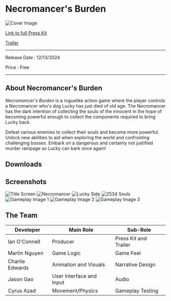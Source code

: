 # Necromancer's Burden

![Cover Image](https://github.com/user-attachments/assets/8fb5dbb0-767a-4541-877e-d9e2b179635d)

[Link to full Press Kit](https://braxai.itch.io/necromancers-burden-presskit)

[Trailer](https://www.youtube.com/watch?v=0UQKqACdcuU)

------

Release Date : 12/13/2024

Price : Free 

------

## About Necromancer's Burden

*Necromancer's Burden* is a roguelike action game where the player controls a Necromancer who's dog Lucky has just died of old age. The Necromancer has the dark intention of collecting the souls of the innocent in the hope of becoming powerful enough to collect the components required to bring Lucky back. 

Defeat various enemies to collect their souls and become more powerful. Unlock new abilities to aid when exploring the world and confronting challenging bosses. Embark on a dangerous and certainly not justified murder rampage so Lucky can bark once again! 

## Downloads


## Screenshots

![Title Screen](https://github.com/user-attachments/assets/b6ce38b9-e286-42f7-878a-1095eb097a0f)
![Necromancer](https://github.com/user-attachments/assets/38015656-541b-492d-a47a-d32c43f2cc85)
![Lucky Side](https://github.com/user-attachments/assets/6f98f8f5-3407-4a12-aac4-e3848ef94fec)
![2534 Souls](https://github.com/user-attachments/assets/6e9dd529-af30-41e3-88be-8ce5e2a3e986)
![Gameplay Image 1](https://github.com/user-attachments/assets/a44de706-a266-4374-b192-63e4b5fbc8ac)
![Gameplay Image 2](https://github.com/user-attachments/assets/d4e721eb-cef8-40b8-b976-827afa91fc61)
![Gameplay Image 3](https://github.com/user-attachments/assets/f062c0db-bff8-4dbb-bd2e-ab0e1075ad0a)


## The Team

| Developer       | Main Role                | Sub-Role              |
| --------------- | ------------------------ | --------------------- |
| Ian O'Connell   | Producer                 | Press Kit and Trailer |
| Martin Nguyen   | Game Logic               | Game Feel             |
| Charlie Edwards | Animation and Visuals    | Narrative Design      |
| Jason Gao       | User Interface and Input | Audio                 |
| Cyrus Azad      | Movement/Physics         | Gameplay Testing      |
